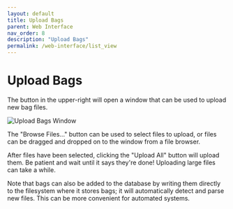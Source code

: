```yaml
---
layout: default
title: Upload Bags
parent: Web Interface
nav_order: 8
description: "Upload Bags"
permalink: /web-interface/list_view
---
```


# Upload Bags

The button in the upper-right will open a window that can be used to upload new bag files.

![Upload Bags Window](../assets/images/upload_window.png)

The "Browse Files..." button can be used to select files to upload, or files can be dragged
and dropped on to the window from a file browser.

After files have been selected, clicking the "Upload All" button will upload them.  Be
patient and wait until it says they're done!  Uploading large files can take a while.

Note that bags can also be added to the database by writing them directly to the filesystem
where it stores bags; it will automatically detect and parse new files.  This can be more
convenient for automated systems.